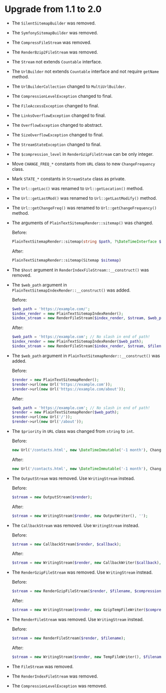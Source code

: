 # Upgrade from 1.1 to 2.0

* The `SilentSitemapBuilder` was removed.
* The `SymfonySitemapBuilder` was removed.
* The `CompressFileStream` was removed.
* The `RenderBzip2FileStream` was removed.
* The `Stream` not extends `Countable` interface.
* The `UrlBuilder` not extends `Countable` interface and not require `getName` method.
* The `UrlBuilderCollection` changed to `MultiUrlBuilder`.
* The `CompressionLevelException` changed to final.
* The `FileAccessException` changed to final.
* The `LinksOverflowException` changed to final.
* The `OverflowException` changed to abstract.
* The `SizeOverflowException` changed to final.
* The `StreamStateException` changed to final.
* The `$compression_level` in `RenderGzipFileStream` can be only integer.
* Move `CHANGE_FREQ_*` constants from `URL` class to new `ChangeFrequency` class.
* Mark `STATE_*` constants in `StreamState` class as private.
* The `Url::getLoc()` was renamed to `Url::getLocation()` method.
* The `Url::getLastMod()` was renamed to `Url::getLastModify()` method.
* The `Url::getChangeFreq()` was renamed to `Url::getChangeFrequency()` method.
* The arguments of `PlainTextSitemapRender::sitemap()` was changed.

  Before:

  ```php
  PlainTextSitemapRender::sitemap(string $path, ?\DateTimeInterface $last_modify = null)
  ```

  After:

  ```php
  PlainTextSitemapRender::sitemap(Sitemap $sitemap)
  ```

* The `$host` argument in `RenderIndexFileStream::__construct()` was removed.
* The `$web_path` argument in `PlainTextSitemapIndexRender::__construct()` was added.

  Before:

  ```php
  $web_path = 'https://example.com/';
  $index_render = new PlainTextSitemapIndexRender();
  $index_stream = new RenderFileStream($index_render, $stream, $web_path, $filename_index);
  ```

  After:

  ```php
  $web_path = 'https://example.com'; // No slash in end of path!
  $index_render = new PlainTextSitemapIndexRender($web_path);
  $index_stream = new RenderFileStream($index_render, $stream, $filename_index);
  ```

* The `$web_path` argument in `PlainTextSitemapRender::__construct()` was added.

  Before:

  ```php
  $render = new PlainTextSitemapRender();
  $render->url(new Url('https://example.com'));
  $render->url(new Url('https://example.com/about'));
  ```

  After:

  ```php
  $web_path = 'https://example.com'; // No slash in end of path!
  $render = new PlainTextSitemapRender($web_path);
  $render->url(new Url('/'));
  $render->url(new Url('/about'));
  ```

* The `$priority` in `URL` class was changed from `string` to `int`.

  Before:

  ```php
  new Url('/contacts.html', new \DateTimeImmutable('-1 month'), ChangeFrequency::MONTHLY, '0.7');
  ```

  After:

  ```php
  new Url('/contacts.html', new \DateTimeImmutable('-1 month'), ChangeFrequency::MONTHLY, 7);
  ```

* The `OutputStream` was removed. Use `WritingStream` instead.

  Before:

  ```php
  $stream = new OutputStream($render);
  ```

  After:

  ```php
  $stream = new WritingStream($render, new OutputWriter(), '');
  ```

* The `CallbackStream` was removed. Use `WritingStream` instead.

  Before:

  ```php
  $stream = new CallbackStream($render, $callback);
  ```

  After:

  ```php
  $stream = new WritingStream($render, new CallbackWriter($callback), '');
  ```

* The `RenderGzipFileStream` was removed. Use `WritingStream` instead.

  Before:

  ```php
  $stream = new RenderGzipFileStream($render, $filename, $compression_level);
  ```

  After:

  ```php
  $stream = new WritingStream($render, new GzipTempFileWriter($compression_level), $filename);
  ```

* The `RenderFileStream` was removed. Use `WritingStream` instead.

  Before:

  ```php
  $stream = new RenderFileStream($render, $filename);
  ```

  After:

  ```php
  $stream = new WritingStream($render, new TempFileWriter(), $filename);
  ```

* The `FileStream` was removed.
* The `RenderIndexFileStream` was removed.
* The `CompressionLevelException` was removed.
